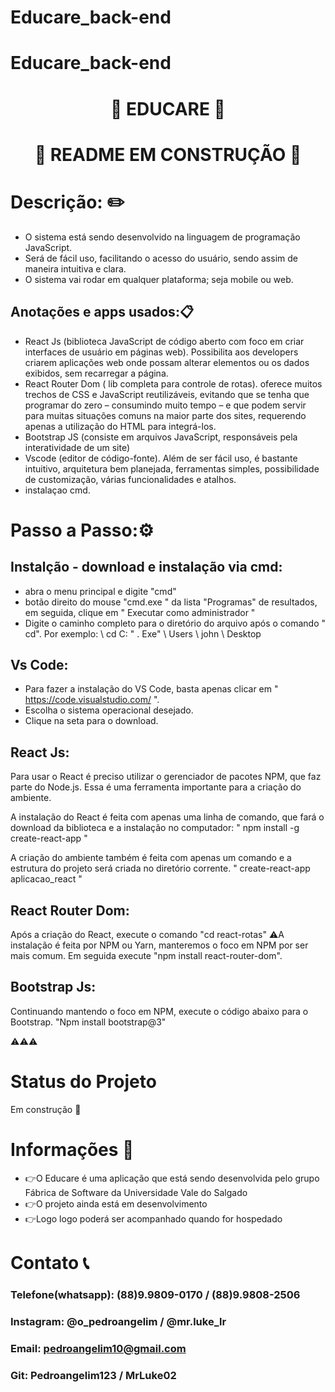 # Educare_back-end
# Educare_back-end

<h1 align="center"> 🚀 EDUCARE 🚀 </h1>


## <h1 align="center"> 🚧 README EM CONSTRUÇÃO 🚧 </h1>



# Descrição: ✏️
- O sistema está sendo desenvolvido na linguagem de programação JavaScript. 
- Será de fácil uso, facilitando o acesso do usuário, sendo assim de maneira intuitiva e clara.
- O sistema vai rodar em qualquer plataforma; seja mobile ou web.




## Anotações e apps usados:📋

- React Js (biblioteca JavaScript de código aberto com foco em criar interfaces de usuário em páginas web). Possibilita aos developers criarem aplicações web onde possam alterar elementos ou os dados exibidos, sem recarregar a página.
- React Router Dom ( lib completa para controle de rotas). oferece muitos trechos de CSS e JavaScript reutilizáveis, evitando que se tenha que programar do zero – consumindo muito tempo – e que podem servir para muitas situações comuns na maior parte dos sites, requerendo apenas a utilização do HTML para integrá-los.
- Bootstrap JS (consiste em arquivos JavaScript, responsáveis pela interatividade de um site)
- Vscode (editor de código-fonte). Além de ser fácil uso, é bastante intuitivo, arquitetura bem planejada, ferramentas simples, possibilidade de customização, várias funcionalidades e atalhos.
- instalaçao cmd.

# Passo a Passo:⚙️
## Instalção - download e instalação via cmd:
- abra o menu principal e digite "cmd"
- botão direito do mouse "cmd.exe " da lista "Programas" de resultados, em seguida, clique em " Executar como administrador "
- Digite o caminho completo para o diretório do arquivo após o comando " cd". Por exemplo: \\ cd C: " . Exe" \\ Users \\ john \\ Desktop

## Vs Code:
- Para fazer a instalação do VS Code, basta apenas clicar em " https://code.visualstudio.com/ ".
- Escolha o sistema operacional desejado.
- Clique na seta para o download.

## React Js:
Para usar o React é preciso utilizar o gerenciador de pacotes NPM, que faz parte do Node.js. Essa é uma ferramenta importante para a criação do ambiente.

A instalação do React é feita com apenas uma linha de comando, que fará o download da biblioteca e a instalação no computador:
" npm install -g create-react-app "

A criação do ambiente também é feita com apenas um comando e a estrutura do projeto será criada no diretório corrente.
" create-react-app aplicacao_react "


## React Router Dom:
Após a criação do React, execute o comando "cd react-rotas"
⚠️A instalação é feita por NPM ou Yarn, manteremos o foco em NPM por ser mais comum.
Em seguida execute "npm install react-router-dom".

## Bootstrap Js:
Continuando mantendo o foco em NPM, execute o código abaixo para o Bootstrap.
"Npm install bootstrap@3"

⚠️⚠️⚠️

# Status do Projeto 
Em construção 🚧


# Informações 💬

- 👉O Educare é uma aplicação que está sendo desenvolvida pelo grupo Fábrica de Software da Universidade Vale do Salgado
- 👉O projeto ainda está em desenvolvimento
- 👉Logo logo poderá ser acompanhado quando for hospedado


# Contato 📞
### Telefone(whatsapp): (88)9.9809-0170 / (88)9.9808-2506
### Instagram:   @o_pedroangelim  /  @mr.luke_lr
### Email: pedroangelim10@gmail.com 
### Git: Pedroangelim123 / MrLuke02 